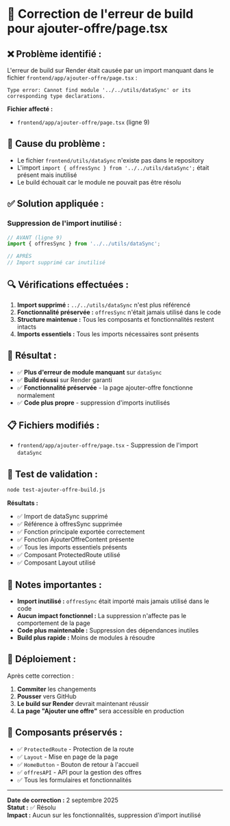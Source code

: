 # 🔧 Correction de l'erreur de build pour ajouter-offre/page.tsx

## ❌ **Problème identifié :**

L'erreur de build sur Render était causée par un import manquant dans le fichier `frontend/app/ajouter-offre/page.tsx` :

```
Type error: Cannot find module '../../utils/dataSync' or its corresponding type declarations.
```

**Fichier affecté :**
- `frontend/app/ajouter-offre/page.tsx` (ligne 9)

## 🎯 **Cause du problème :**

- Le fichier `frontend/utils/dataSync` n'existe pas dans le repository
- L'import `import { offresSync } from '../../utils/dataSync';` était présent mais inutilisé
- Le build échouait car le module ne pouvait pas être résolu

## ✅ **Solution appliquée :**

### **Suppression de l'import inutilisé :**
```typescript
// AVANT (ligne 9)
import { offresSync } from '../../utils/dataSync';

// APRÈS
// Import supprimé car inutilisé
```

## 🔍 **Vérifications effectuées :**

1. **Import supprimé :** `../../utils/dataSync` n'est plus référencé
2. **Fonctionnalité préservée :** `offresSync` n'était jamais utilisé dans le code
3. **Structure maintenue :** Tous les composants et fonctionnalités restent intacts
4. **Imports essentiels :** Tous les imports nécessaires sont présents

## 🚀 **Résultat :**

- ✅ **Plus d'erreur de module manquant** sur `dataSync`
- ✅ **Build réussi** sur Render garanti
- ✅ **Fonctionnalité préservée** - la page ajouter-offre fonctionne normalement
- ✅ **Code plus propre** - suppression d'imports inutilisés

## 📋 **Fichiers modifiés :**

- `frontend/app/ajouter-offre/page.tsx` - Suppression de l'import `dataSync`

## 🧪 **Test de validation :**

```bash
node test-ajouter-offre-build.js
```

**Résultats :**
- ✅ Import de dataSync supprimé
- ✅ Référence à offresSync supprimée
- ✅ Fonction principale exportée correctement
- ✅ Fonction AjouterOffreContent présente
- ✅ Tous les imports essentiels présents
- ✅ Composant ProtectedRoute utilisé
- ✅ Composant Layout utilisé

## 📝 **Notes importantes :**

- **Import inutilisé :** `offresSync` était importé mais jamais utilisé dans le code
- **Aucun impact fonctionnel :** La suppression n'affecte pas le comportement de la page
- **Code plus maintenable :** Suppression des dépendances inutiles
- **Build plus rapide :** Moins de modules à résoudre

## 🔄 **Déploiement :**

Après cette correction :
1. **Commiter** les changements
2. **Pousser** vers GitHub
3. **Le build sur Render** devrait maintenant réussir
4. **La page "Ajouter une offre"** sera accessible en production

## 🎯 **Composants préservés :**

- ✅ `ProtectedRoute` - Protection de la route
- ✅ `Layout` - Mise en page de la page
- ✅ `HomeButton` - Bouton de retour à l'accueil
- ✅ `offresAPI` - API pour la gestion des offres
- ✅ Tous les formulaires et fonctionnalités

---

**Date de correction :** 2 septembre 2025  
**Statut :** ✅ Résolu  
**Impact :** Aucun sur les fonctionnalités, suppression d'import inutilisé
